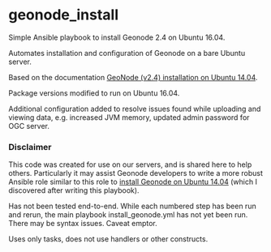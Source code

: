 # geonode_install
Simple Ansible playbook to install Geonode 2.4 on Ubuntu 16.04.

Automates installation and configuration of Geonode on a bare Ubuntu server.

Based on the documentation [GeoNode (v2.4) installation on Ubuntu 14.04](http://docs.geonode.org/en/master/tutorials/install_and_admin/geonode_install/index.html).

Package versions modified to run on Ubuntu 16.04.

Additional configuration added to resolve issues found while uploading and viewing data, e.g. increased JVM memory, updated admin password for OGC server.

### Disclaimer
This code was created for use on our servers, and is shared here to help others. Particularly it may assist Geonode developers to write a more robust Ansible role similar to this role to [install Geonode on Ubuntu 14.04](https://github.com/GeoNode/ansible-geonode) (which I discovered after writing this playbook).

Has not been tested end-to-end. While each numbered step has been run and rerun, the main playbook install_geonode.yml has not yet been run. There may be syntax issues. Caveat emptor.

Uses only tasks, does not use handlers or other constructs. 
